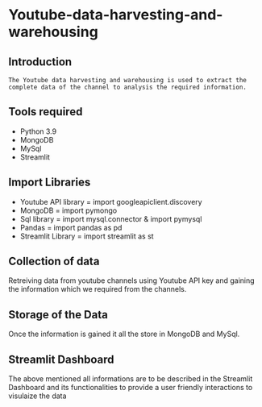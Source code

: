 # Youtube-data-harvesting-and-warehousing

## Introduction
    The Youtube data harvesting and warehousing is used to extract the complete data of the channel to analysis the required information.

## Tools required
 - Python 3.9
 - MongoDB
 - MySql
 - Streamlit

## Import Libraries
 - Youtube API library = import googleapiclient.discovery
 - MongoDB = import pymongo
 - Sql library = import mysql.connector & import pymysql
 - Pandas = import pandas as pd
 - Streamlit Library = import streamlit as st

## Collection of data
   Retreiving data from youtube channels using Youtube API key and gaining the information which we required from the channels.

## Storage of the Data
   Once the information is gained it all the store in MongoDB and MySql.

## Streamlit Dashboard
   The above mentioned all informations are to be described in the Streamlit Dashboard and its functionalities to provide a user friendly interactions to visulaize the data 
   
 
